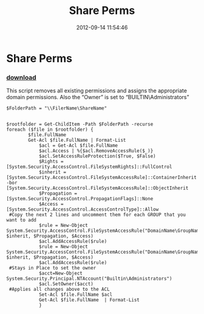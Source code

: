 ﻿---
pid:            3642
parent:         0
children:       
poster:         Littlegun
title:          Share Perms
date:           2012-09-14 11:54:46
description:    This script removes all existing permissions and assigns the appropriate domain permissions.  Also the “Owner” is set to “BUILTIN\Administrators”
format:         posh
---

# Share Perms

### [download](3642.ps1)  

This script removes all existing permissions and assigns the appropriate domain permissions.  Also the “Owner” is set to “BUILTIN\Administrators”

```posh
$FolderPath = "\\FilerName\ShareName"


$rootfolder = Get-ChildItem -Path $FolderPath -recurse 
foreach ($file in $rootfolder) {
        $file.FullName
        Get-Acl $file.FullName | Format-List
            $acl = Get-Acl $file.FullName 
            $acl.Access | %{$acl.RemoveAccessRule($_)} 
            $acl.SetAccessRuleProtection($True, $False) 
            $Rights = [System.Security.AccessControl.FileSystemRights]::FullControl
            $inherit = [System.Security.AccessControl.FileSystemAccessRule]::ContainerInherit -bor [System.Security.AccessControl.FileSystemAccessRule]::ObjectInherit
            $Propagation = [System.Security.AccessControl.PropagationFlags]::None
            $Access = [System.Security.AccessControl.AccessControlType]::Allow
 #Copy the next 2 lines and uncomment them for each GROUP that you want to add      
            $rule = New-Object System.Security.AccessControl.FileSystemAccessRule("DomainName\GroupName",$Rights, $inherit, $Propagation, $Access)
            $acl.AddAccessRule($rule)
            $rule = New-Object System.Security.AccessControl.FileSystemAccessRule("DomainName\GroupName",$Rights, $inherit, $Propagation, $Access)
            $acl.AddAccessRule($rule)
 #Stays in Place to set the owner           
            $acct=New-Object System.Security.Principal.NTAccount("Builtin\Administrators") 
            $acl.SetOwner($acct) 
 #Applies all changes above to the ACL
            Set-Acl $file.FullName $acl 
            Get-Acl $file.FullName  | Format-List
            }
```
